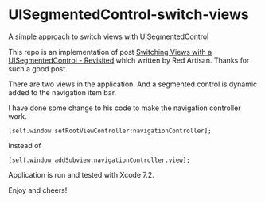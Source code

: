 # UISegmentedControl-switch-views
A simple approach to switch views with UISegmentedControl

This repo is an implementation of post [Switching Views with a UISegmentedControl - Revisited](http://www.redartisan.com/2010/6/27/uisegmented-control-view-switching-revisited) which written by Red Artisan. Thanks for such a good post.

There are two views in the application. And a segmented control is dynamic added to the navigation item bar. 

I have done some change to his code to make the navigation controller work.

    [self.window setRootViewController:navigationController];

instead of     

    [self.window addSubview:navigationController.view];

Application is run and tested with Xcode 7.2.

Enjoy and cheers!
